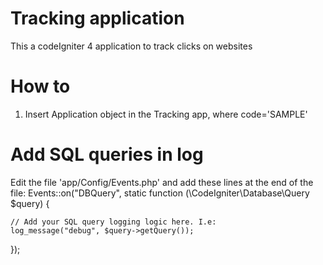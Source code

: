 # Tracking application
This a codeIgniter 4 application to track clicks on websites


# How to
1. Insert Application object in the Tracking app, where code='SAMPLE'

<script src="https://jc-apps.fr/Tracking/Client/JsCode/index/SAMPLE"></script>



# Add SQL queries in log

Edit the file 'app/Config/Events.php' and add these lines at the end of the file:
Events::on("DBQuery", static function (\CodeIgniter\Database\Query $query) {

    // Add your SQL query logging logic here. I.e:
    log_message("debug", $query->getQuery());

});